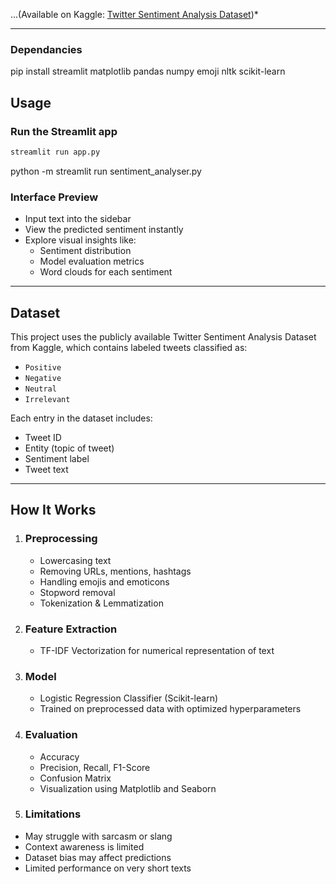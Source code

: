 
...(Available on Kaggle: [Twitter Sentiment Analysis Dataset](https://www.kaggle.com/datasets/markmedhat/twitter))*

---
### Dependancies
pip install streamlit matplotlib pandas numpy emoji nltk scikit-learn

## Usage

### Run the Streamlit app
```bash
streamlit run app.py
```
python -m streamlit run sentiment_analyser.py


### Interface Preview
- Input text into the sidebar
- View the predicted sentiment instantly
- Explore visual insights like:
  - Sentiment distribution
  - Model evaluation metrics
  - Word clouds for each sentiment

---

## Dataset

This project uses the publicly available Twitter Sentiment Analysis Dataset from Kaggle, which contains labeled tweets classified as:

- `Positive`
- `Negative`
- `Neutral`
- `Irrelevant`

Each entry in the dataset includes:
- Tweet ID
- Entity (topic of tweet)
- Sentiment label
- Tweet text

---

## How It Works

1. ### Preprocessing
   - Lowercasing text
   - Removing URLs, mentions, hashtags
   - Handling emojis and emoticons
   - Stopword removal
   - Tokenization & Lemmatization

2. ### Feature Extraction
   - TF-IDF Vectorization for numerical representation of text

3. ### Model
   - Logistic Regression Classifier (Scikit-learn)
   - Trained on preprocessed data with optimized hyperparameters

4. ### Evaluation
   - Accuracy
   - Precision, Recall, F1-Score
   - Confusion Matrix
   - Visualization using Matplotlib and Seaborn



5. ### Limitations
- May struggle with sarcasm or slang
- Context awareness is limited
- Dataset bias may affect predictions
- Limited performance on very short texts
